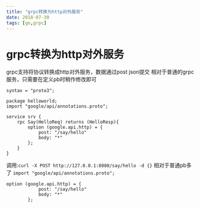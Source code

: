 ```yaml
---
title: "grpc转换为http对外服务"
date: 2018-07-30
tags: [go,grpc]
---
```


# grpc转换为http对外服务
grpc支持将协议转换成http对外服务，数据通过post json提交
相对于普通的grpc服务，只需要在定义pb时稍作修改即可
```
syntax = "proto3";

package helloworld;
import "google/api/annotations.proto";

service srv {
    rpc Say(HelloReq) returns (HelloResp){
        option (google.api.http) = {
            post: "/say/hello"                  
            body: "*"
        };
    }
}
```

调用:`curl -X POST http://127.0.0.1:8080/say/hello -d {}`
相对于普通pb多了
`import "google/api/annotations.proto";`
```
option (google.api.http) = {
            post: "/say/hello"                  
            body: "*"
        };
```
